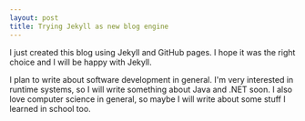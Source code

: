 ```yaml
---
layout: post
title: Trying Jekyll as new blog engine
---
```


I just created this blog using Jekyll and GitHub pages. I hope it was the right choice and I will be happy with Jekyll. 

I plan to write about software development in general. I'm very interested in runtime systems, so I will write something about Java and .NET soon. 
I also love computer science in general, so maybe I will write about some stuff I learned in school too.
